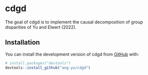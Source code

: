 
<!-- README.md is generated from README.Rmd. Please edit that file -->

# cdgd

<!-- badges: start -->
<!-- badges: end -->

The goal of cdgd is to implement the causal decomposition of group
disparities of Yu and Elwert (2022).

## Installation

You can install the development version of cdgd from
[GitHub](https://github.com/) with:

``` r
# install.packages("devtools")
devtools::install_github("ang-yu/cdgd")
```
